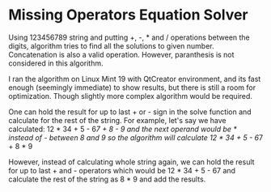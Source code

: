 # Missing Operators Equation Solver
Using 123456789 string and putting +, -, * and / operations between the digits, algorithm tries to find all the solutions to given number. 
Concatenation is also a valid operation. However, paranthesis is not considered in this algorithm. 

I ran the algorithm on Linux Mint 19 with QtCreator environment, and its fast enough (seemingly immediate) to show results, but there is still a room for optimization. Though slightly more complex algorithm would be required. 

One can hold the result for up to last + or - sign in the solve function and calculate for the rest of
the string. 
For example, let's say we have calculated:
12 * 34 + 5 - 6*7 + 8 - 9
and the next operand would be * instead of - between 8 and 9 so the algorithm will calculate
12 * 34 + 5 - 6*7 + 8 * 9

However, instead of calculating whole string again, we can hold the result for up to last + and - operators 
which would be 12 * 34 + 5 - 67 and calculate the rest of the string as 8 * 9 and add the results. 
